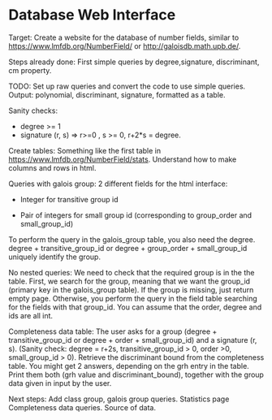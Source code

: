 # Database Web Interface


Target: Create a website for the database of number fields, similar to https://www.lmfdb.org/NumberField/ or http://galoisdb.math.upb.de/.

Steps already done:
First simple queries by degree,signature, discriminant, cm property.

TODO:
Set up raw queries and convert the code to use simple queries.
Output: polynomial, discriminant, signature, formatted as a table.


Sanity checks:
- degree >= 1
- signature (r, s) => r>=0 , s >= 0, r+2*s = degree.




Create tables:
Something like the first table in https://www.lmfdb.org/NumberField/stats. Understand how to make columns and rows in html.



Queries with galois group:
2 different fields for the html interface: 

- Integer for transitive group id

- Pair of integers for small group id (corresponding to group_order and small_group_id)



To perform the query in the galois_group table, you also need the degree.
degree + transitive_group_id or degree + group_order + small_group_id uniquely identify the group.

No nested queries: We need to check that the required group is in the the table.
First, we search for the group, meaning that we want the group_id (primary key in the galois_group table). If the group is missing, just return empty page.
Otherwise, you perform the query in the field table searching for the fields with that group_id.
You can assume that the order, degree and ids are all int.

Completeness data table:
The user asks for a group (degree + transitive_group_id or degree + order + small_group_id) and a signature (r, s). (Sanity check: degree = r+2s, transitive_group_id > 0, order >0, small_group_id > 0). Retrieve the discriminant bound from the completeness table.
You might get 2 answers, depending on the grh entry in the table.
Print them both (grh value and discriminant_bound), together with the group data given in input by the user. 



Next steps:
Add class group, galois group queries.
Statistics page
Completeness data queries.
Source of data.

